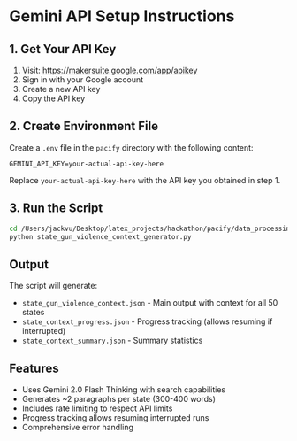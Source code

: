 # Gemini API Setup Instructions

## 1. Get Your API Key
1. Visit: https://makersuite.google.com/app/apikey
2. Sign in with your Google account
3. Create a new API key
4. Copy the API key

## 2. Create Environment File
Create a `.env` file in the `pacify` directory with the following content:

```
GEMINI_API_KEY=your-actual-api-key-here
```

Replace `your-actual-api-key-here` with the API key you obtained in step 1.

## 3. Run the Script
```bash
cd /Users/jackvu/Desktop/latex_projects/hackathon/pacify/data_processing
python state_gun_violence_context_generator.py
```

## Output
The script will generate:
- `state_gun_violence_context.json` - Main output with context for all 50 states
- `state_context_progress.json` - Progress tracking (allows resuming if interrupted)
- `state_context_summary.json` - Summary statistics

## Features
- Uses Gemini 2.0 Flash Thinking with search capabilities
- Generates ~2 paragraphs per state (300-400 words)
- Includes rate limiting to respect API limits
- Progress tracking allows resuming interrupted runs
- Comprehensive error handling
